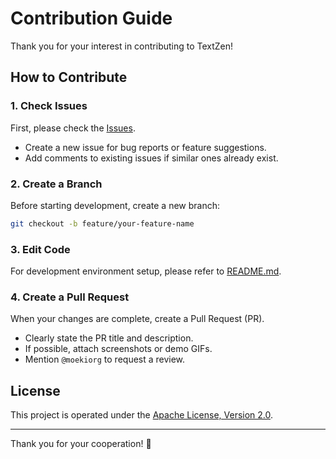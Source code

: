 # Contribution Guide

Thank you for your interest in contributing to TextZen!

## How to Contribute

### 1. Check Issues

First, please check the [Issues](https://github.com/TextZen/TextZen/issues).

- Create a new issue for bug reports or feature suggestions.
- Add comments to existing issues if similar ones already exist.

### 2. Create a Branch

Before starting development, create a new branch:

```sh
git checkout -b feature/your-feature-name
```

### 3. Edit Code

For development environment setup, please refer to [README.md](./README.md).

### 4. Create a Pull Request

When your changes are complete, create a Pull Request (PR).

- Clearly state the PR title and description.
- If possible, attach screenshots or demo GIFs.
- Mention `@moekiorg` to request a review.

## License

This project is operated under the [Apache License, Version 2.0](./LICENSE).

---

Thank you for your cooperation! 🎉
